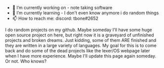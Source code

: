
- 🔭 I’m currently working on - note taking software
- 🌱 I’m currently learning - I don't even know anymore i do random things 
- 📫 How to reach me: discord: tbone#2652

I do random projects on my github. Maybe someday I'll have some huge open source project on here,
but right now it is a graveyard of unfinished projects and broken dreams.
Just kidding, some of them ARE finished and they are written in a large variety of languages.
My goal for this is to come back and do some of the dead projects like the lexer/OS webpage later when I have more experience.
Maybe I'll update this page again someday. 
Or not. 
Who knows?
